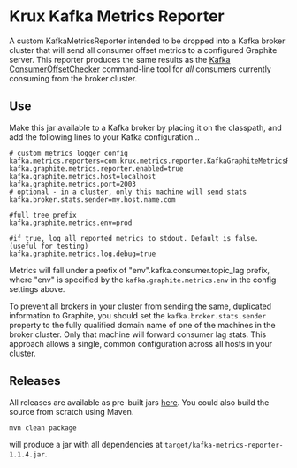 Krux Kafka Metrics Reporter
===============================

A custom KafkaMetricsReporter intended to be dropped into a Kafka broker cluster that will send all consumer offset metrics to a configured Graphite server. This reporter produces the same results as the [Kafka ConsumerOffsetChecker](http://kafka.apache.org/documentation.html#basic_ops_consumer_lag) command-line tool for *all* consumers currently consuming from the broker cluster.

Use
---
Make this jar available to a Kafka broker by placing it on the classpath, and add the following lines to your Kafka configuration...

    # custom metrics logger config
    kafka.metrics.reporters=com.krux.metrics.reporter.KafkaGraphiteMetricsReporter
    kafka.graphite.metrics.reporter.enabled=true
    kafka.graphite.metrics.host=localhost
    kafka.graphite.metrics.port=2003
    # optional - in a cluster, only this machine will send stats
    kafka.broker.stats.sender=my.host.name.com

    #full tree prefix
    kafka.graphite.metrics.env=prod

    #if true, log all reported metrics to stdout. Default is false. (useful for testing)
    kafka.graphite.metrics.log.debug=true


Metrics will fall under a prefix of "env".kafka.consumer.topic_lag prefix, where "env" is specified by the `kafka.graphite.metrics.env` in the config settings above.

To prevent all brokers in your cluster from sending the same, duplicated information to Graphite, you should set the `kafka.broker.stats.sender` property to the fully qualified domain name of one of the machines in the broker cluster. Only that machine will forward consumer lag stats.  This approach allows a single, common configuration across all hosts in your cluster.

Releases
--------
All releases are available as pre-built jars [here](releases). You could also build the source from scratch using Maven.

    mvn clean package
    
will produce a jar with all dependencies at `target/kafka-metrics-reporter-1.1.4.jar`.



 